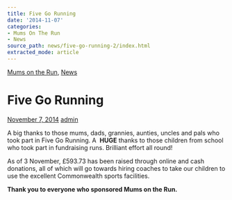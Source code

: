 ```yaml
---
title: Five Go Running
date: '2014-11-07'
categories:
- Mums On The Run
- News
source_path: news/five-go-running-2/index.html
extracted_mode: article
---
```

[Mums on the Run](category/mums-on-the-run/), [News](/news/)

# Five Go Running

[November 7, 2014](/news/five-go-running-2/) [admin](author/admin/)

A big thanks to those mums, dads, grannies, aunties, uncles and pals who took part in Five Go Running. A&nbsp; **HUGE** thanks to those children from school who took part in fundraising runs. Brilliant effort all round!

As of 3 November, £593.73 has been raised through online and cash donations, all of which will go towards hiring coaches to take our children to use the excellent Commonwealth sports facilities.

**Thank you to everyone who sponsored Mums on the Run.**
